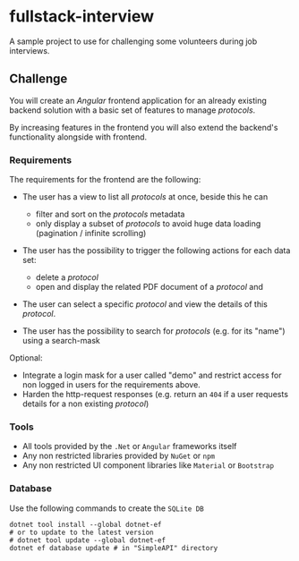 # fullstack-interview
A sample project to use for challenging some volunteers during job interviews.

## Challenge

You will create an *Angular* frontend application for an already existing backend solution with a basic set of features to manage *protocols*. 

By increasing features in the frontend you will also extend the backend's functionality alongside with frontend.

### Requirements
The requirements for the frontend are the following:

  - The user has a view to list all *protocols* at once, beside this he can
    * filter and sort on the *protocols* metadata
    * only display a subset of *protocols* to avoid huge data loading (pagination / infinite scrolling) 

  - The user has the possibility to trigger the following actions for each data set:
    * delete a *protocol*
    * open and display the related PDF document of a *protocol* and 

  - The user can select a specific *protocol* and view the details of this *protocol*.  

  - The user has the possibility to search for *protocols* (e.g. for its "name") using a search-mask

  Optional:
  - Integrate a login mask for a user called "demo" and restrict access for non logged in users for the requirements above.
  - Harden the http-request responses (e.g. return an `404` if  a user requests details for a non existing *protocol*) 

### Tools

- All tools provided by the `.Net` or `Angular` frameworks itself
- Any non restricted libraries provided by `NuGet` or `npm`
- Any non restricted UI component libraries like `Material` or `Bootstrap`

### Database

Use the following commands to create the `SQLite DB`

```pwsh
dotnet tool install --global dotnet-ef
# or to update to the latest version
# dotnet tool update --global dotnet-ef
dotnet ef database update # in "SimpleAPI" directory
``````
